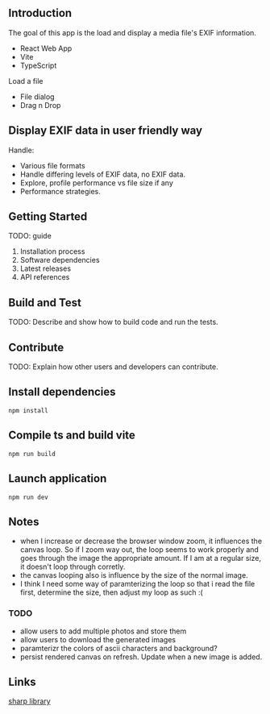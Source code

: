 ## Introduction

The goal of this app is the load and display a media file's EXIF information.

- React Web App
- Vite
- TypeScript

Load a file
- File dialog
- Drag n Drop

## Display EXIF data in user friendly way
Handle:
- Various file formats
- Handle differing levels of EXIF data, no EXIF data.
- Explore, profile performance vs file size if any
- Performance strategies.


## Getting Started
TODO: guide

1. Installation process
2. Software dependencies
3. Latest releases
4. API references

## Build and Test
TODO: Describe and show how to build code and run the tests.

## Contribute
TODO: Explain how other users and developers can contribute.

## Install dependencies
```
npm install
```

## Compile ts and build vite
```
npm run build
```

## Launch application
```
npm run dev
```


## Notes
- when I increase or decrease the browser window zoom, it influences the canvas loop. So if I zoom way out, the loop seems to work properly and goes through the image the appropriate amount. If I am at a regular size, it doesn't loop through corretly. 
- the canvas looping also is influence by the size of the normal image. 
- I think I need some way of paramterizing the loop so that i read the file first, determine the size, then adjust my loop as such :(


### TODO
- allow users to add multiple photos and store them
- allow users to download the generated images
- paramterizr the colors of ascii characters and background?
- persist rendered canvas on refresh. Update when a new image is added. 

## Links
[sharp library](https://sharp.pixelplumbing.com/performance)
